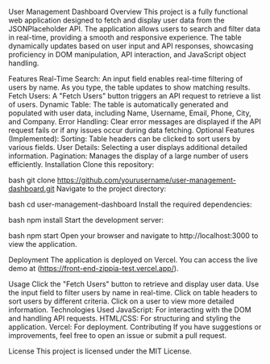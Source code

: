 User Management Dashboard
Overview
This project is a fully functional web application designed to fetch and display user data from the JSONPlaceholder API. The application allows users to search and filter data in real-time, providing a smooth and responsive experience. The table dynamically updates based on user input and API responses, showcasing proficiency in DOM manipulation, API interaction, and JavaScript object handling.

Features
Real-Time Search: An input field enables real-time filtering of users by name. As you type, the table updates to show matching results.
Fetch Users: A "Fetch Users" button triggers an API request to retrieve a list of users.
Dynamic Table: The table is automatically generated and populated with user data, including Name, Username, Email, Phone, City, and Company.
Error Handling: Clear error messages are displayed if the API request fails or if any issues occur during data fetching.
Optional Features (Implemented):
Sorting: Table headers can be clicked to sort users by various fields.
User Details: Selecting a user displays additional detailed information.
Pagination: Manages the display of a large number of users efficiently.
Installation
Clone this repository:

bash
git clone https://github.com/yourusername/user-management-dashboard.git
Navigate to the project directory:

bash
cd user-management-dashboard
Install the required dependencies:

bash
npm install
Start the development server:

bash
npm start
Open your browser and navigate to http://localhost:3000 to view the application.

Deployment
The application is deployed on Vercel. You can access the live demo at (https://front-end-zippia-test.vercel.app/).

Usage
Click the "Fetch Users" button to retrieve and display user data.
Use the input field to filter users by name in real-time.
Click on table headers to sort users by different criteria.
Click on a user to view more detailed information.
Technologies Used
JavaScript: For interacting with the DOM and handling API requests.
HTML/CSS: For structuring and styling the application.
Vercel: For deployment.
Contributing
If you have suggestions or improvements, feel free to open an issue or submit a pull request.

License
This project is licensed under the MIT License.
